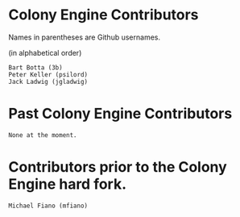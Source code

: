# Colony Engine Contributors

Names in parentheses are Github usernames.

(in alphabetical order)

```text
Bart Botta (3b)
Peter Keller (psilord)
Jack Ladwig (jgladwig)
```

# Past Colony Engine Contributors
```text
None at the moment.
```

# Contributors prior to the Colony Engine hard fork.
```text
Michael Fiano (mfiano)
```
